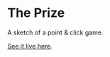 # The Prize

A sketch of a point & click game.

[See it live here](http://krisajenkins.github.io/the-prize/).
